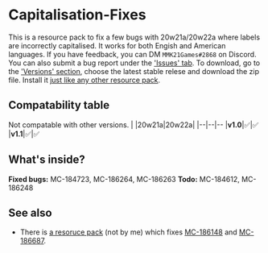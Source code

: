
# Capitalisation-Fixes
This is a resource pack to fix a few bugs with 20w21a/20w22a where labels are incorrectly capitalised. It works for both Engish and American languages. If you have feedback, you can DM `MMK21Games#2868` on Discord. You can also submit a bug report under the ['Issues' tab](https://github.com/MMK21Hub/Capitalisation-Fixes/issues).  To download, go to the ['Versions' section](https://github.com/MMK21Hub/Capitalisation-Fixes/releases), choose the latest stable relese and download the zip file. Install it [just like any other resource pack](https://minecraft.gamepedia.com/Tutorials/Loading_a_resource_pack).

## Compatability table
Not compatable with other versions.
|  |20w21a|20w22a|
|--|--|--
|**v1.0**|✅|✅
|**v1.1**|✅|✅

## What's inside?
**Fixed bugs:** MC-184723, MC-186264, MC-186263
**Todo:** MC-184612, MC-186248

## See also
 - There is [a resoruce pack](https://bugs.mojang.com/browse/MC-186148?focusedCommentId=714784&page=com.atlassian.jira.plugin.system.issuetabpanels:comment-tabpanel#comment-714784) (not by me) which fixes [MC-186148](https://bugs.mojang.com/browse/MC-186148 "\"death.attack.witherSkull.item\" displays raw translation string (is untranslated)") and [MC-186687](https://bugs.mojang.com/browse/MC-186687 "Death message for being shot by a Wither Skull does not fit for all entities").
